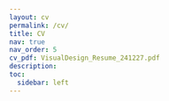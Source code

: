```yaml
---
layout: cv
permalink: /cv/
title: CV
nav: true
nav_order: 5
cv_pdf: VisualDesign_Resume_241227.pdf
description:
toc:
  sidebar: left
---
```

